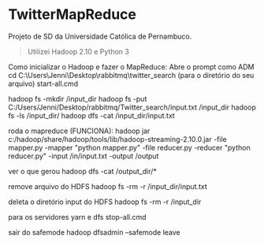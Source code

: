 # TwitterMapReduce
Projeto de SD da Universidade Católica de Pernambuco.

>Utilizei Hadoop 2.10 e Python 3

Como inicializar o Hadoop e fazer o MapReduce:
Abre o prompt como ADM
cd C:\Users\Jenni\Desktop\rabbitmq\twitter_search (para o diretório do seu arquivo)
start-all.cmd

hadoop fs -mkdir /input_dir
hadoop fs -put C:/Users/Jenni/Desktop/rabbitmq/Twitter_search/input.txt /input_dir
hadoop fs -ls /input_dir/
hadoop dfs -cat /input_dir/input.txt

roda o mapreduce (FUNCIONA):
hadoop jar c:/hadoop/share/hadoop/tools/lib/hadoop-streaming-2.10.0.jar -file mapper.py -mapper "python mapper.py" -file reducer.py -reducer "python reducer.py" -input /in/input.txt -output /output

ver o que gerou
hadoop dfs -cat /output_dir/*

remove arquivo do HDFS
hadoop fs -rm -r /input_dir/input.txt

deleta o diretório input do HDFS
hadoop fs -rm -r /input_dir

para os servidores yarn e dfs
stop-all.cmd

sair do safemode
hadoop dfsadmin –safemode leave
